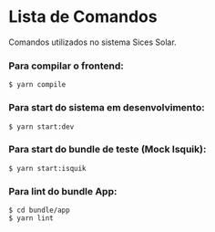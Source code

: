 Lista de Comandos
=================

Comandos utilizados no sistema Sices Solar.


### Para compilar o frontend:

```
$ yarn compile
```

### Para start do sistema em desenvolvimento:

```
$ yarn start:dev
```

### Para start do bundle de teste (Mock Isquik):

```
$ yarn start:isquik
```

### Para lint do bundle App:

```
$ cd bundle/app
$ yarn lint
```

